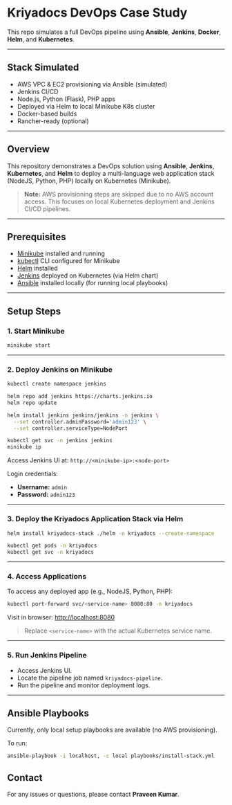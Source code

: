 # Kriyadocs DevOps Case Study

This repo simulates a full DevOps pipeline using **Ansible**, **Jenkins**, **Docker**, **Helm**, and **Kubernetes**.

---

## Stack Simulated

- AWS VPC & EC2 provisioning via Ansible (simulated)
- Jenkins CI/CD
- Node.js, Python (Flask), PHP apps
- Deployed via Helm to local Minikube K8s cluster
- Docker-based builds
- Rancher-ready (optional)

---

## Overview

This repository demonstrates a DevOps solution using **Ansible**, **Jenkins**, **Kubernetes**, and **Helm** to deploy a multi-language web application stack (NodeJS, Python, PHP) locally on Kubernetes (Minikube).

> **Note:** AWS provisioning steps are skipped due to no AWS account access. This focuses on local Kubernetes deployment and Jenkins CI/CD pipelines.

---

## Prerequisites

- [Minikube](https://minikube.sigs.k8s.io/docs/start/) installed and running
- [kubectl](https://kubernetes.io/docs/tasks/tools/) CLI configured for Minikube
- [Helm](https://helm.sh/docs/intro/install/) installed
- [Jenkins](https://www.jenkins.io/) deployed on Kubernetes (via Helm chart)
- [Ansible](https://docs.ansible.com/) installed locally (for running local playbooks)

---

## Setup Steps

### 1. Start Minikube

```bash
minikube start
````

---

### 2. Deploy Jenkins on Minikube

```bash
kubectl create namespace jenkins

helm repo add jenkins https://charts.jenkins.io
helm repo update

helm install jenkins jenkins/jenkins -n jenkins \
  --set controller.adminPassword='admin123' \
  --set controller.serviceType=NodePort

kubectl get svc -n jenkins jenkins
minikube ip
```

Access Jenkins UI at:
`http://<minikube-ip>:<node-port>`

Login credentials:

* **Username:** `admin`
* **Password:** `admin123`

---

### 3. Deploy the Kriyadocs Application Stack via Helm

```bash
helm install kriyadocs-stack ./helm -n kriyadocs --create-namespace

kubectl get pods -n kriyadocs
kubectl get svc -n kriyadocs
```

---

### 4. Access Applications

To access any deployed app (e.g., NodeJS, Python, PHP):

```bash
kubectl port-forward svc/<service-name> 8080:80 -n kriyadocs
```

Visit in browser:
[http://localhost:8080](http://localhost:8080)

> Replace `<service-name>` with the actual Kubernetes service name.

---

### 5. Run Jenkins Pipeline

* Access Jenkins UI.
* Locate the pipeline job named `kriyadocs-pipeline`.
* Run the pipeline and monitor deployment logs.

---

## Ansible Playbooks

Currently, only local setup playbooks are available (no AWS provisioning).

To run:

```bash
ansible-playbook -i localhost, -c local playbooks/install-stack.yml
```

## Contact

For any issues or questions, please contact **Praveen Kumar**.



